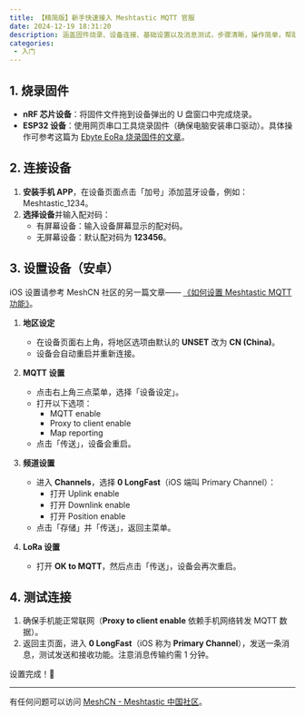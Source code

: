 ```yaml
---
title: 【精简版】新手快速接入 Meshtastic MQTT 官服
date: 2024-12-19 18:31:20
description: 涵盖固件烧录、设备连接、基础设置以及消息测试，步骤清晰，操作简单，帮助用户在最短时间内完成 MQTT 配置并投入使用。
categories:
 - 入门
---
```


## 1. 烧录固件
- **nRF 芯片设备**：将固件文件拖到设备弹出的 U 盘窗口中完成烧录。
- **ESP32 设备**：使用网页串口工具烧录固件（确保电脑安装串口驱动）。具体操作可参考这篇为 [Ebyte EoRa 烧录固件的文章](http://localhost:4000/flash-meshtastic-firmware-ebyte-eora-s3/)。

## 2. 连接设备
1. **安装手机 APP**，在设备页面点击「加号」添加蓝牙设备，例如：Meshtastic_1234。
2. **选择设备**并输入配对码：
   - 有屏幕设备：输入设备屏幕显示的配对码。
   - 无屏幕设备：默认配对码为 **123456**。

## 3. 设置设备（安卓）

iOS 设置请参考 MeshCN 社区的另一篇文章—— [《如何设置 Meshtastic MQTT 功能》](https://meshcn.net/how-to-connect-meshtastic-mqtt/)。

1. **地区设定**  
   - 在设备页面右上角，将地区选项由默认的 **UNSET** 改为 **CN (China)**。
   - 设备会自动重启并重新连接。

2. **MQTT 设置**  
   - 点击右上角三点菜单，选择「设备设定」。  
   - 打开以下选项：
     - MQTT enable
     - Proxy to client enable
     - Map reporting 
   - 点击「传送」，设备会重启。

3. **频道设置**  
   - 进入 **Channels**，选择 **0 LongFast**（iOS 端叫 Primary Channel）：
     - 打开 Uplink enable
     - 打开 Downlink enable
     - 打开 Position enable  
   - 点击「存储」并「传送」，返回主菜单。

4. **LoRa 设置**  
   - 打开 **OK to MQTT**，然后点击「传送」，设备会再次重启。

## 4. 测试连接
1. 确保手机能正常联网（**Proxy to client enable** 依赖手机网络转发 MQTT 数据）。
2. 返回主页面，进入 **0 LongFast**（iOS 称为 **Primary Channel**），发送一条消息，测试发送和接收功能。注意消息传输约需 1 分钟。

设置完成！🎉

---

有任何问题可以访问 [MeshCN - Meshtastic 中国社区](https://meshcn.net)。